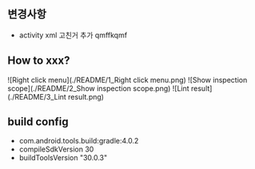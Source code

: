 ## 변경사항
* activity xml 고친거 추가 qmffkqmf

## How to xxx?
![Right click menu](./README/1_Right click menu.png)
![Show inspection scope](./README/2_Show inspection scope.png)
![Lint result](./README/3_Lint result.png)

## build config
* com.android.tools.build:gradle:4.0.2
* compileSdkVersion 30
* buildToolsVersion "30.0.3"

